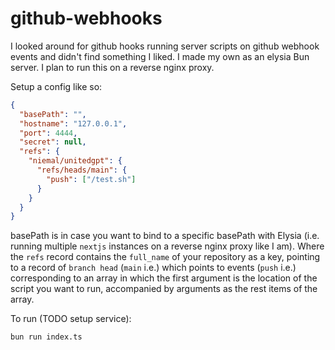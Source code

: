 # github-webhooks

I looked around for github hooks running server scripts on github webhook events and didn't find something I liked. I made my own as an elysia Bun server. I plan to run this on a reverse nginx proxy.

Setup a config like so:

```json
{
  "basePath": "",
  "hostname": "127.0.0.1",
  "port": 4444,
  "secret": null,
  "refs": {
    "niemal/unitedgpt": {
      "refs/heads/main": {
        "push": ["/test.sh"]
      }
    }
  }
}
```

basePath is in case you want to bind to a specific basePath with Elysia (i.e. running multiple `nextjs` instances on a reverse nginx proxy like I am).
Where the `refs` record contains the `full_name` of your repository as a key, pointing to a record of `branch head` (`main` i.e.) which points to events (`push` i.e.) corresponding to an array in which the first argument is the location of the script you want to run, accompanied by arguments as the rest items of the array.

To run (TODO setup service):

```bash
bun run index.ts
```
